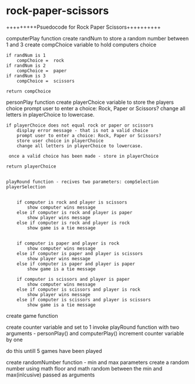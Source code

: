 # rock-paper-scissors

+++++++++Psuedocode for Rock Paper Scissors++++++++++

computerPlay function
    create randNum to store a random number between 1 and 3
    create compChoice variable to hold computers choice
    
    if randNum is 1
        compChoice =  rock
    if randNum is 2
        compChoice =  paper
    if randNum is 3
        compChoice =  scissors

    return compChoice


personPlay function
    create playerChoice variable to store the players choice
    prompt user to enter a choice: Rock, Paper or Scissors?
    change all letters in playerChoice to lowercase.

    if playerChoice does not equal rock or paper or scissors
        display error message - that is not a valid choice
        prompt user to enter a choice: Rock, Paper or Scissors?
        store user choice in playerChoice
        change all letters in playerChoice to lowercase.
        
     once a valid choice has been made - store in playerChoice

    return playerChoice


    playRound function - recives two parameters: compSelection playerSelection


        if computer is rock and player is scissors
            show computer wins message
        else if computer is rock and player is paper
            show player wins message
        else if computer is rock and player is rock
            show game is a tie message
        

        if computer is paper and player is rock
            show computer wins message
        else if computer is paper and player is scissors
            show player wins message
        else if computer is paper and player is paper
            show game is a tie message

        if computer is scissors and player is paper
            show computer wins message
        else if computer is scissors and player is rock
            show player wins message
        else if computer is scissors and player is scissors
            show game is a tie message



create game function

create counter variable and set to 1
invoke playRound function with two arguments - personPlay() and computerPlay()
increment counter variable by one 

do this untill 5 games have been played

create randomNumber function - min and max parameters
    create a random number using math floor and math random between the min and max(inlcusive) passed as arguments